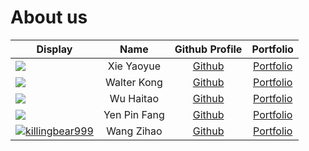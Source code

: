 # About us

|Display | Name | Github Profile | Portfolio |
|--------|:----:|:--------------:|:---------:|
|![](https://via.placeholder.com/100.png?text=Photo) | Xie Yaoyue | [Github](https://github.com/xieyaoyue) | [Portfolio](team/xieyaoyue.md)|
|![](https://via.placeholder.com/100.png?text=Photo) | Walter Kong | [Github](https://github.com/k-walter) | [Portfolio](team/walterkong.md)|
|![](https://via.placeholder.com/100.png?text=Photo) | Wu Haitao | [Github](https://github.com/Wu-Haitao) | [Portfolio](team/WuHaitao.md)|
|![](https://via.placeholder.com/100.png?text=Photo) | Yen Pin Fang | [Github](https://github.com/pinfang) | [Portfolio](team/pinfang.md)|
|<a href="https://imgbb.com/"><img src="https://i.ibb.co/d4x8wZT/killingbear999.jpg" alt="killingbear999" border="0"></a> | Wang Zihao | [Github](https://github.com/killingbear999) | [Portfolio](team/killingbear999.md)|



